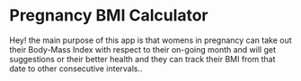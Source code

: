 # Pregnancy BMI Calculator

Hey! the main purpose of this app is that womens in pregnancy can take out their Body-Mass Index with respect to their on-going month and will get suggestions or their better health and they can track their BMI from that date to other consecutive intervals..

